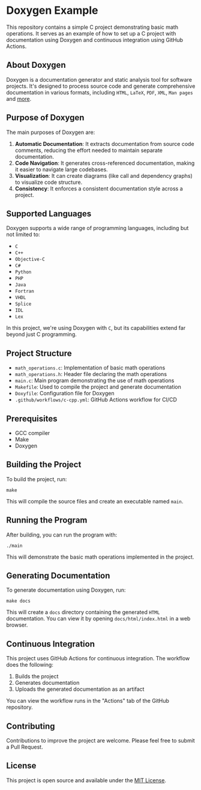 # Doxygen Example

This repository contains a simple C project demonstrating basic math operations. It serves as an example of how to set up a C project with documentation using Doxygen and continuous integration using GitHub Actions.

## About Doxygen

Doxygen is a documentation generator and static analysis tool for software projects. It's designed to process source code and generate comprehensive documentation in various formats, including `HTML`, `LaTeX`, `PDF`, `XML`, `Man pages` and [more](https://www.doxygen.nl/manual/output.html).

## Purpose of Doxygen

The main purposes of Doxygen are:

1. **Automatic Documentation**: It extracts documentation from source code comments, reducing the effort needed to maintain separate documentation.
2. **Code Navigation**: It generates cross-referenced documentation, making it easier to navigate large codebases.
3. **Visualization**: It can create diagrams (like call and dependency graphs) to visualize code structure.
4. **Consistency**: It enforces a consistent documentation style across a project.

## Supported Languages

Doxygen supports a wide range of programming languages, including but not limited to:

- `C`
- `C++`
- `Objective-C`
- `C#`
- `Python`
- `PHP`
- `Java`
- `Fortran`
- `VHDL`
- `Splice`
- `IDL`
- `Lex`

In this project, we're using Doxygen with `C`, but its capabilities extend far beyond just C programming.

## Project Structure

- `math_operations.c`: Implementation of basic math operations
- `math_operations.h`: Header file declaring the math operations
- `main.c`: Main program demonstrating the use of math operations
- `Makefile`: Used to compile the project and generate documentation
- `Doxyfile`: Configuration file for Doxygen
- `.github/workflows/c-cpp.yml`: GitHub Actions workflow for CI/CD

## Prerequisites

- GCC compiler
- Make
- Doxygen

## Building the Project

To build the project, run:

```
make
```

This will compile the source files and create an executable named `main`.

## Running the Program

After building, you can run the program with:

```
./main
```

This will demonstrate the basic math operations implemented in the project.

## Generating Documentation

To generate documentation using Doxygen, run:

```
make docs
```

This will create a `docs` directory containing the generated `HTML` documentation. You can view it by opening `docs/html/index.html` in a web browser.

## Continuous Integration

This project uses GitHub Actions for continuous integration. The workflow does the following:

1. Builds the project
2. Generates documentation
3. Uploads the generated documentation as an artifact

You can view the workflow runs in the "Actions" tab of the GitHub repository.

## Contributing

Contributions to improve the project are welcome. Please feel free to submit a Pull Request.

## License

This project is open source and available under the [MIT License](LICENSE).